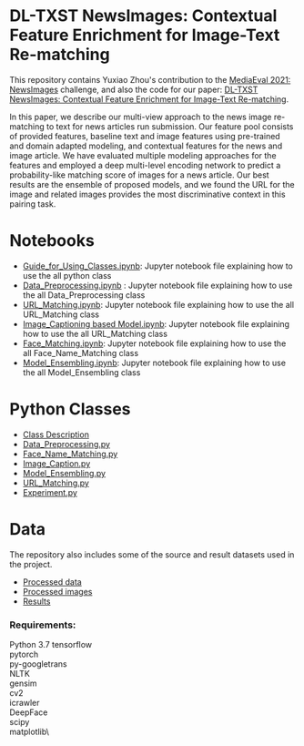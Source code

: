 # DL-TXST NewsImages: Contextual Feature Enrichment for Image-Text Re-matching

This repository contains Yuxiao Zhou's contribution to the [MediaEval 2021: NewsImages](https://multimediaeval.github.io/editions/2021/tasks/newsimages/) challenge, and also the code for our paper: [DL-TXST NewsImages: Contextual Feature Enrichment for Image-Text Re-matching](https://2021.multimediaeval.com/paper49.pdf).

In this paper, we describe our multi-view approach to the news image re-matching to text for news articles run submission. Our feature pool consists of provided features, baseline text and image features using pre-trained and domain adapted modeling, and contextual features for the news and image article. We have evaluated multiple modeling approaches for the features and employed a deep multi-level encoding network to predict a probability-like matching score of images for a news article. Our best results are the ensemble of proposed models, and we found the URL for the image and related images provides the most discriminative context in this pairing task.

# Notebooks

- [Guide_for_Using_Classes.ipynb](https://github.com/minazhou2020/NewsImage/blob/main/notebooks/Guide_for_Using_Classes.ipynb): Jupyter notebook file explaining how to use the all python class
- [Data_Preprocessing.ipynb](https://github.com/minazhou2020/NewsImage/blob/main/notebooks/Data_Preprocessing.ipynb) : Jupyter notebook file explaining how to use the all Data_Preprocessing class
- [URL_Matching.ipynb](https://github.com/minazhou2020/NewsImage/blob/main/notebooks/URL_Matching.ipynb): Jupyter notebook file explaining how to use the all URL_Matching class
- [Image_Captioning based Model.ipynb](https://github.com/minazhou2020/NewsImage/blob/main/notebooks/Image_Captioning%20based%20Model.ipynb): Jupyter notebook file explaining how to use the all URL_Matching class
- [Face_Matching.ipynb](https://github.com/minazhou2020/NewsImage/blob/main/notebooks/Face_Matching.ipynb): Jupyter notebook file explaining how to use the all Face_Name_Matching class
- [Model_Ensembling.ipynb](https://github.com/minazhou2020/NewsImage/blob/main/notebooks/Model_Ensembling.ipynb): Jupyter notebook file explaining how to use the all Model_Ensembling class

# Python Classes

- [Class Description](https://github.com/minazhou2020/NewsImage/blob/main/Class_Description.md)
- [Data_Preprocessing.py](https://github.com/minazhou2020/NewsImage/blob/main/src/Data_Preprocessing.py)  
- [Face_Name_Matching.py](https://github.com/minazhou2020/NewsImage/blob/main/src/Face_Name_Matching.py)  
- [Image_Caption.py](https://github.com/minazhou2020/NewsImage/blob/main/src/Image_Caption.py)  
- [Model_Ensembling.py](https://github.com/minazhou2020/NewsImage/blob/main/src/Model_Ensembling.py)  
- [URL_Matching.py](https://github.com/minazhou2020/NewsImage/blob/main/src/URL_Matching.py)
- [Experiment.py](https://github.com/minazhou2020/NewsImage/blob/main/src/Experiment.py)  

# Data

The repository also includes some of the source and result datasets used in the project.

- [Processed data](https://git.txstate.edu/CS7311/FIREWHEEL/tree/master/Yuxiao/processed_data/data)
- [Processed images](https://git.txstate.edu/CS7311/FIREWHEEL/tree/master/Yuxiao/processed_data/img)
- [Results](https://git.txstate.edu/CS7311/FIREWHEEL/tree/master/Yuxiao/result)

### Requirements:

Python 3.7
tensorflow\
pytorch\
py-googletrans\
NLTK\
gensim\
cv2\
icrawler\
DeepFace\
scipy\
matplotlib\

##### 